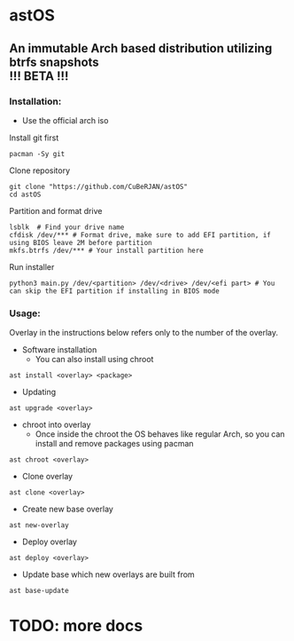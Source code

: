 # astOS
An immutable Arch based distribution utilizing btrfs snapshots  
!!! BETA !!!
---
### Installation:
* Use the official arch iso  

Install git first
```
pacman -Sy git
```
Clone repository
```
git clone "https://github.com/CuBeRJAN/astOS"  
cd astOS  
```
Partition and format drive
```
lsblk  # Find your drive name
cfdisk /dev/*** # Format drive, make sure to add EFI partition, if using BIOS leave 2M before partition  
mkfs.btrfs /dev/*** # Your install partition here  
```
Run installer
```
python3 main.py /dev/<partition> /dev/<drive> /dev/<efi part> # You can skip the EFI partition if installing in BIOS mode
```
### Usage:
Overlay in the instructions below refers only to the number of the overlay.
* Software installation
  * You can also install using chroot
```
ast install <overlay> <package>
```
* Updating
```
ast upgrade <overlay>
```
* chroot into overlay 
  * Once inside the chroot the OS behaves like regular Arch, so you can install and remove packages using pacman
```
ast chroot <overlay>
```
* Clone overlay
```
ast clone <overlay>
```
* Create new base overlay
```
ast new-overlay
```
* Deploy overlay
```
ast deploy <overlay>  
```
* Update base which new overlays are built from
```
ast base-update
```
# TODO: more docs
